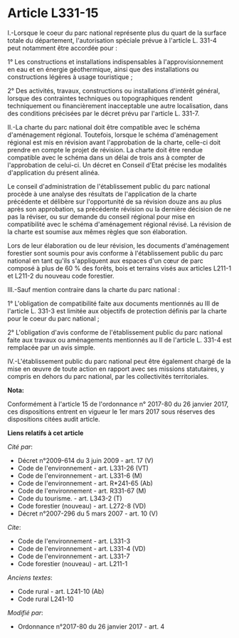 # Article L331-15

I.-Lorsque le coeur du parc national représente plus du quart de la surface totale du département, l'autorisation spéciale
prévue à l'article L. 331-4 peut notamment être accordée pour : 

1° Les constructions et installations indispensables à l'approvisionnement en eau et en énergie géothermique, ainsi que des
installations ou constructions légères à usage touristique ; 

2° Des activités, travaux, constructions ou installations d'intérêt général, lorsque des contraintes techniques ou
topographiques rendent techniquement ou financièrement inacceptable une autre localisation, dans des conditions précisées par
le décret prévu par l'article L. 331-7. 

II.-La charte du parc national doit être compatible avec le schéma d'aménagement régional. Toutefois, lorsque le schéma
d'aménagement régional est mis en révision avant l'approbation de la charte, celle-ci doit prendre en compte le projet de
révision. La charte doit être rendue compatible avec le schéma dans un délai de trois ans à compter de l'approbation de
celui-ci. Un décret en Conseil d'Etat précise les modalités d'application du présent alinéa. 

Le conseil d'administration de l'établissement public du parc national procède à une analyse des résultats de l'application
de la charte précédente et délibère sur l'opportunité de sa révision douze ans au plus après son approbation, sa précédente
révision ou la dernière décision de ne pas la réviser, ou sur demande du conseil régional pour mise en compatibilité avec le
schéma d'aménagement régional révisé. La révision de la charte est soumise aux mêmes règles que son élaboration. 

Lors de leur élaboration ou de leur révision, les documents d'aménagement forestier sont soumis pour avis conforme à
l'établissement public du parc national en tant qu'ils s'appliquent aux espaces d'un cœur de parc composé à plus de 60 % des
forêts, bois et terrains visés aux articles L211-1 et L211-2 du nouveau code forestier. 

III.-Sauf mention contraire dans la charte du parc national : 

1° L'obligation de compatibilité faite aux documents mentionnés au III de l'article L. 331-3 est limitée aux objectifs de
protection définis par la charte pour le coeur du parc national ; 

2° L'obligation d'avis conforme de l'établissement public du parc national faite aux travaux ou aménagements mentionnés au II
de l'article L. 331-4 est remplacée par un avis simple. 

IV.-L'établissement public du parc national peut être également chargé de la mise en œuvre de toute action en rapport avec
ses missions statutaires, y compris en dehors du parc national, par les collectivités territoriales.

**Nota:**

Conformément à l'article 15 de l'ordonnance n° 2017-80 du 26 janvier 2017, ces dispositions entrent en vigueur le 1er mars
2017 sous réserves des dispositions citées audit article.

**Liens relatifs à cet article**

_Cité par_:

  - Décret n°2009-614 du 3 juin 2009 - art. 17 (V)
  - Code de l'environnement - art. L331-26 (VT)
  - Code de l'environnement - art. L331-6 (M)
  - Code de l'environnement - art. R*241-65 (Ab)
  - Code de l'environnement - art. R331-67 (M)
  - Code du tourisme. - art. L343-2 (T)
  - Code forestier (nouveau) - art. L272-8 (VD)
  - Décret n°2007-296 du 5 mars 2007 - art. 10 (V)

_Cite_:

  - Code de l'environnement - art. L331-3
  - Code de l'environnement - art. L331-4 (VD)
  - Code de l'environnement - art. L331-7
  - Code forestier (nouveau) - art. L211-1

_Anciens textes_:

  - Code rural - art. L241-10 (Ab)
  - Code rural L241-10

_Modifié par_:

  - Ordonnance n°2017-80 du 26 janvier 2017 - art. 4

